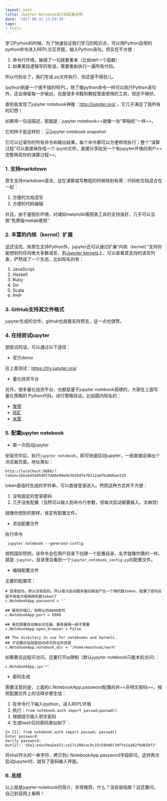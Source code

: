 ```yaml
---
layout: post
title: Jupyter Notebook简介和配置说明
date: '2017-08-31 13:54:39'
tags:
- tools
---
```


学习Python的时候，为了快速验证我们学习的知识点，可以用Python自带的python命令进入REPL交互界面，输入Python语句。但实在不方便：

1. 命令行环境，输错了一句就要重来（比如def一个函数）
2. 如果某段逻辑写的有误，需要重新执行一遍所有代码。

所以代码长了，我们写成.py文件执行，但还是不得劲儿。

ipython倒是一个很不错的REPL，除了像python命令一样可以执行Python语句外，还会保留每一步输出，也是很多书籍和教程里面使用的工具，但还不够好。

直到我发现了jupyter notebook神器：http://jupyter.org/ ，它几乎满足了我所有的幻想！

如果用一句话描述，那就是：jupyter notebook==就像一张“草稿纸”一样==。

它的样子是这样的：
![jupyter notebook snapshot](http://ok4jsyu7n.bkt.clouddn.com/content/images/2017/08/jupyter-snapshot.png)

它可以记录你的所有命令和输出结果，每个命令都可以方便修改执行；整个“演算过程”可以直接保存成一个.ipynb文件，直接分享给另一个有jupyter环境的用户==完整再现你的演算过程==。

### 1. 支持markdown
原生支持markdown语法，这在演算或写教程的时候特别有用：代码和文档混合在一起：

1. 方便的文档混写
2. 方便的代码编辑

并且，由于是图形环境，对诸如matplolib等图表工具的支持良好，几乎可以当做“免费版matlab使用”

### 2. 丰富的内核（kernel）扩展
这还没完，除原生支持Python外，jupyter还可以通过扩展“内核（kernel）”支持你能想到的任何绝大多数语言，到[Jupyter kernels](https://github.com/jupyter/jupyter/wiki/Jupyter-kernels)上，可以查看其支持的语言列表，俨然成了一个生态，比如知名的有：

1. JavaScript
2. Haskell
3. Ruby
4. Go
5. Scala
6. PHP

### 3. GitHub支持其文件格式
jupyter生成的文件，github也直接支持预览，这一点也很赞。

### 4. 在线尝试jupyter

想尝试的话，可以通过以下途径：

* 官方demo

在上面测试：https://try.jupyter.org/

* 量化投资平台

另外，很多量化投资平台，也都是基于jupyter notebook搭建的，大家在上面写量化策略的
Python代码，进行策略验证。比如国内知名的：

* [聚宽](https://www.joinquant.com/)
* [优矿](https://uqer.io/)
* [米筐](https://www.ricequant.com/)

### 5. 配置jupyter notebook

* 第一次启动jupyter

安装完毕后，执行`jupyter notebook`，即可快速启动jupyter，一般直接会弹出个浏览器页面，地址类似：

`http://localhost:8888/?token=1bba445e9540f7d40e99e9e3b59dfe78212adfba0d6ae329`

token是临时生成的字符串，可以直接登录进入。然而这种方式并不方便：

1. 没有固定的登录密码
2. 几乎没有配置（当然可以输入到命令行参数，但每次启动都要输入，太麻烦）

就像你想到的那样，肯定有配置文件。
 
* 添加配置文件

执行命令
```
 jupyter notebook --generate-config
```
按照国际惯例，该命令会在用户目录下创建一个配置目录，名字就像你猜的一样，就是`.jupyter`，目录里会看到一个`jupyter_notebook_config.py`的配置文件。


* 编辑配置文件

主要的配置项：
```
# 登录密码，默认没有密码，所以每次启动服务器后都会产生一个随机数token，配置了密码后就不用每次使用随机数token了
c.NotebookApp.password = ''

## 服务的端口，用默认的8888即可
c.NotebookApp.port = 8888

## 是否需要自动弹出浏览器，服务器端一般不需要
c.NotebookApp.open_browser = False

## The directory to use for notebooks and kernels.
## 不设置的话就是启动命令所在的目录
c.NotebookApp.notebook_dir = '/home/maoshuai/work'
```

如果要去远程可访问，还要打开ip限制（默认jupyter notebook只能本机访问）：
```
c.NotebookApp.ip='*'
```

* 密码生成

需要注意的是，上面的c.NotebookApp.password配置的并==非明文密码==，按照配置文件上的注释步骤生成：

1. 在命令行下输入ipython，进入REPL环境
2. 执行：`from notebook.auth import passwd;passwd()`
3. 根据提示输入明文密码
4. 生成hash后的密码类似如下：
```
In [2]: from notebook.auth import passwd; passwd()
Enter password:
Verify password:
Out[2]: 'sha1:e4ac9ea2e432:ce17c208cac9c15c59dd6f34ffe2a262f6d65bf3'
```
将sha1开头的一串字符，拷贝到c.NotebookApp.password字段即可。这样再次启动jupyter时，就有了密码输入界面。


### 6. 总结
以上就是jupyter notebook的简介，非常推荐。什么？没安装指南？这还要问，自己到官网上看啊！
